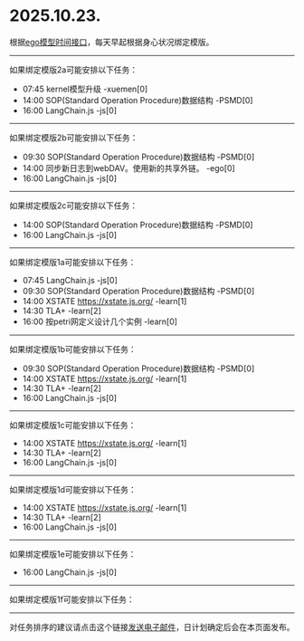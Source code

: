 # 2025.10.23.

根据[ego模型时间接口](https://gitee.com/hyg/blog/blob/master/timeflow.md)，每天早起根据身心状况绑定模版。

---
如果绑定模版2a可能安排以下任务：

- 07:45	kernel模型升级 -xuemen[0]
- 14:00	SOP(Standard Operation Procedure)数据结构 -PSMD[0]
- 16:00	LangChain.js -js[0]

---
如果绑定模版2b可能安排以下任务：

- 09:30	SOP(Standard Operation Procedure)数据结构 -PSMD[0]
- 14:00	同步新日志到webDAV。使用新的共享外链。 -ego[0]
- 16:00	LangChain.js -js[0]

---
如果绑定模版2c可能安排以下任务：

- 14:00	SOP(Standard Operation Procedure)数据结构 -PSMD[0]
- 16:00	LangChain.js -js[0]

---
如果绑定模版1a可能安排以下任务：

- 07:45	LangChain.js -js[0]
- 09:30	SOP(Standard Operation Procedure)数据结构 -PSMD[0]
- 14:00	XSTATE https://xstate.js.org/ -learn[1]
- 14:30	TLA+ -learn[2]
- 16:00	按petri网定义设计几个实例 -learn[0]

---
如果绑定模版1b可能安排以下任务：

- 09:30	SOP(Standard Operation Procedure)数据结构 -PSMD[0]
- 14:00	XSTATE https://xstate.js.org/ -learn[1]
- 14:30	TLA+ -learn[2]
- 16:00	LangChain.js -js[0]

---
如果绑定模版1c可能安排以下任务：

- 14:00	XSTATE https://xstate.js.org/ -learn[1]
- 14:30	TLA+ -learn[2]
- 16:00	LangChain.js -js[0]

---
如果绑定模版1d可能安排以下任务：

- 14:00	XSTATE https://xstate.js.org/ -learn[1]
- 14:30	TLA+ -learn[2]
- 16:00	LangChain.js -js[0]

---
如果绑定模版1e可能安排以下任务：

- 16:00	LangChain.js -js[0]

---
如果绑定模版1f可能安排以下任务：


---
对任务排序的建议请点击这个链接<a href="mailto:huangyg@mars22.com?subject=关于2025.10.23.任务排序的建议&body=date: 2025.10.23.%0D%0Afile: ../../blog/release/time/d.20251023.md%0D%0A---请勿修改邮件主题及以上内容---%0D%0A">发送电子邮件</a>，日计划确定后会在本页面发布。